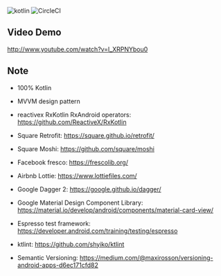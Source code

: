 ![kotlin](https://img.shields.io/badge/language-kotlin%20100%25-orange.svg) ![CircleCI](https://circleci.com/gh/zhaonian/Ureka-Lite.svg?style=shield&circle-token=b618ebcdb6af9367cb7c5a724ccd64668b311945)

## Video Demo
http://www.youtube.com/watch?v=l_XRPNYbou0

## Note

* 100% Kotlin

* MVVM design pattern

* reactivex RxKotlin RxAndroid operators: https://github.com/ReactiveX/RxKotlin

* Square Retrofit: https://square.github.io/retrofit/

* Square Moshi: https://github.com/square/moshi

* Facebook fresco: https://frescolib.org/ 

* Airbnb Lottie: https://www.lottiefiles.com/

* Google Dagger 2: https://google.github.io/dagger/

* Google Material Design Component Library: https://material.io/develop/android/components/material-card-view/

* Espresso test framework: https://developer.android.com/training/testing/espresso 

* ktlint: https://github.com/shyiko/ktlint

* Semantic Versioning: https://medium.com/@maxirosson/versioning-android-apps-d6ec171cfd82
